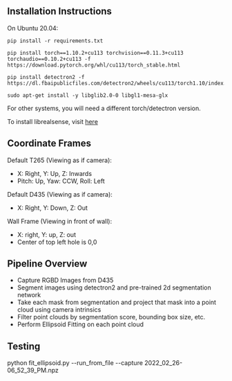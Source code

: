 ## Installation Instructions

On Ubuntu 20.04:
```
pip install -r requirements.txt

pip install torch==1.10.2+cu113 torchvision==0.11.3+cu113 torchaudio==0.10.2+cu113 -f https://download.pytorch.org/whl/cu113/torch_stable.html

pip install detectron2 -f https://dl.fbaipublicfiles.com/detectron2/wheels/cu113/torch1.10/index.html

sudo apt-get install -y libglib2.0-0 libgl1-mesa-glx
```

For other systems, you will need a different torch/detectron version.

To install librealsense, visit [here](https://github.com/IntelRealSense/librealsense/blob/master/doc/distribution_linux.md)


## Coordinate Frames

Default T265 (Viewing as if camera):
- X: Right, Y: Up, Z: Inwards
- Pitch: Up, Yaw: CCW, Roll: Left

Default D435 (Viewing as if camera):
- X: Right, Y: Down, Z: Out

Wall Frame (Viewing in front of wall):
- X: right, Y: up, Z: out
- Center of top left hole is 0,0

## Pipeline Overview

- Capture RGBD Images from D435
- Segment images using detectron2 and pre-trained 2d segmentation network
- Take each mask from segmentation and project that mask into a point cloud using camera intrinsics
- Filter point clouds by segmentation score, bounding box size, etc.
- Perform Ellipsoid Fitting on each point cloud


## Testing

python fit_ellipsoid.py --run_from_file --capture 2022_02_26-06_52_39_PM.npz